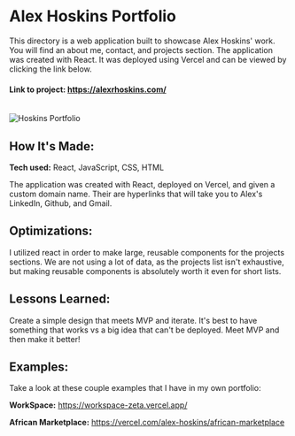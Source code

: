 # Alex Hoskins Portfolio

This directory is a web application built to showcase Alex Hoskins' work. You will find an about me, contact, and projects section. The application was created with React. It was deployed using Vercel and can be viewed by clicking the link below.

#### Link to project: https://alexrhoskins.com/
<br/>
<img src='https://lh3.googleusercontent.com/SbdVXSOZoXdQVOCX6VOC_7M6lf137xw9an9nOctRrxyJTDOY8zIcyySHt-sHDuS6AHKUeQuk4vg8-M8q_E6Gd9RSqysgjvSUIDGDkUYBoT8oQlH6y_DkkqplZVsp-zfYguS4Js3BxQ=w600' alt='Hoskins Portfolio'/>

## How It's Made:
**Tech used:** React, JavaScript, CSS, HTML

The application was created with React, deployed on Vercel, and given a custom domain name. Their are hyperlinks that will take you to Alex's LinkedIn, Github, and Gmail.

## Optimizations: 

I utilized react in order to make large, reusable components for the projects sections. We are not using a lot of data, as the projects list isn't exhaustive, but making reusable components is absolutely worth it even for short lists.

## Lessons Learned:  

Create a simple design that meets MVP and iterate. It's best to have something that works vs a big idea that can't be deployed. Meet MVP and then make it better!

## Examples:
Take a look at these couple examples that I have in my own portfolio:

**WorkSpace:** https://workspace-zeta.vercel.app/

**African Marketplace:** https://vercel.com/alex-hoskins/african-marketplace





